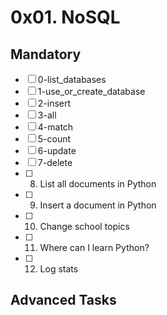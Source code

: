 # 0x01. NoSQL

## Mandatory

- [ ] 0-list\_databases
- [ ] 1-use\_or\_create\_database
- [ ] 2-insert
- [ ] 3-all
- [ ] 4-match
- [ ] 5-count
- [ ] 6-update
- [ ] 7-delete
- [ ] 8. List all documents in Python
- [ ] 9. Insert a document in Python
- [ ] 10. Change school topics
- [ ] 11. Where can I learn Python?
- [ ] 12. Log stats

## Advanced Tasks

